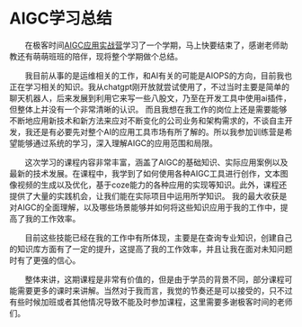 # AIGC学习总结
    
&nbsp; &nbsp; &nbsp; &nbsp;在极客时间[AIGC应用实战营](https://u.geekbang.org/subject/aigc/1007674?utm_source=u_nav_web&utm_medium=u_nav_web&utm_term=u_nav_web)学习了一个学期，马上快要结束了，感谢老师助教还有萌萌班班的陪伴，现将整个学期做个总结。
    
&nbsp; &nbsp; &nbsp; &nbsp;我目前从事的是运维相关的工作，和AI有关的可能是AIOPS的方向，目前我也正在学习相关的知识。我从chatgpt刚开放就尝试使用了，不过当时主要是简单的聊天机器人，后来发展到利用它来写一些八股文，乃至在开发工具中使用ai插件，但整体上并没有一个非常清晰的认识。
而且我想在我工作的岗位上还是需要能够不断地应用新技术和新方法来应对不断变化的公司业务和架构需求的，不谈自主开发，我还是有必要先对整个AI的应用工具市场有所了解的。所以我参加训练营是希望能够通过系统的学习，深入理解AIGC的应用范围和局限。
    
&nbsp; &nbsp; &nbsp; &nbsp;这次学习的课程内容非常丰富，涵盖了AIGC的基础知识、实际应用案例以及最新的技术发展。在课程中，我学到了如何使用各种AIGC工具进行创作，文本图像视频的生成以及优化，基于coze能力的各种应用的实现等知识。此外，课程还提供了大量的实践机会，让我们能在实际项目中运用所学知识。
我的最大收获是对AIGC的全面理解，以及哪些场景能够并如何将这些知识应用于我的工作中，提高了我的工作效率。
    
&nbsp; &nbsp; &nbsp; &nbsp;目前这些技能已经在我的工作中有所体现，主要是在查询专业知识，创建自己的知识库方面有了一定的提升，这提高了我的工作效率，并且让我在面对未知问题时有了更强的信心。
    
&nbsp; &nbsp; &nbsp; &nbsp;整体来讲，这期课程是非常有价值的，但是由于学员的背景不同，部分课程可能需要更多的课时来讲解。当然对于我而言，我觉的节奏还是可以接受的，只不过有些时候加班或者其他情况导致不能及时参加课程，这里需要多谢极客时间的老师们。

